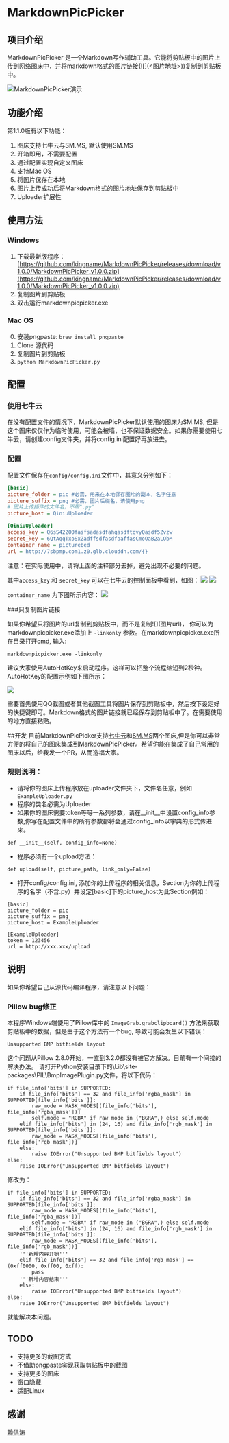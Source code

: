 # MarkdownPicPicker

## 项目介绍

MarkdownPicPicker 是一个Markdown写作辅助工具。它能将剪贴板中的图片上传到网络图床中，并将markdown格式的图片链接(\!\[\]\(<图片地址>\))复制到剪贴板中。

![MarkdownPicPicker演示](http://7sbpmp.com1.z0.glb.clouddn.com/MarkdownPicPickerPrew.gif)

## 功能介绍

第1.1.0版有以下功能：

1. 图床支持七牛云与SM.MS, 默认使用SM.MS
2. 开箱即用，不需要配置
3. 通过配置实现自定义图床
4. 支持Mac OS
5. 将图片保存在本地
6. 图片上传成功后将Markdown格式的图片地址保存到剪贴板中
7. Uploader扩展性

## 使用方法

### Windows

1. 下载最新版程序：[https://github.com/kingname/MarkdownPicPicker/releases/download/v1.0.0/MarkdownPicPicker_v1.0.0.zip](https://github.com/kingname/MarkdownPicPicker/releases/download/v1.0.0/MarkdownPicPicker_v1.0.0.zip)
2. 复制图片到剪贴板
3. 双击运行markdownpicpicker.exe

### Mac OS
0. 安装pngpaste: `brew install pngpaste`
1. Clone 源代码
2. 复制图片到剪贴板
3. `python MarkdownPicPicker.py`

## 配置
### 使用七牛云
在没有配置文件的情况下，MarkdownPicPicker默认使用的图床为SM.MS, 但是这个图床仅仅作为临时使用，可能会被墙，也不保证数据安全。如果你需要使用七牛云，请创建config文件夹，并将config.ini配置好再放进去。

### 配置

配置文件保存在`config/config.ini`文件中，其意义分别如下：
```ini
[basic]
picture_folder = pic #必需，用来在本地保存图片的副本，名字任意
picture_suffix = png #必需，图片后缀名，请使用png
# 图片上传插件的文件名，不带".py"
picture_host = QiniuUploader

[QiniuUploader]
access_key = Q6sS422O0fasfsadasdfahqasdftqvyQasdf5Zvzw
secret_key = 6QtAqqTxoSxZadffsdfasdfaaffasCmoOaB2aLObM
container_name = picturebed
url = http://7sbpmp.com1.z0.glb.clouddn.com/{}
```

注意：在实际使用中，请将上面的注释部分去掉，避免出现不必要的问题。

其中`access_key` 和 `secret_key` 可以在七牛云的控制面板中看到，如图：
![](http://7sbpmp.com1.z0.glb.clouddn.com/20160605083025.png) 
![](http://7sbpmp.com1.z0.glb.clouddn.com/2016-06-04-20-22-43.png) 

`container_name` 为下图所示内容：
![](http://7sbpmp.com1.z0.glb.clouddn.com/2016-06-04-20-24-40.png) 

###只复制图片链接

如果你希望只将图片的url复制到剪贴板中，而不是复制\!\[\]\(图片url\)， 你可以为markdownpicpicker.exe添加上 `-linkonly` 参数。在markdownpicpicker.exe所在目录打开cmd, 输入:
```
markdownpicpicker.exe -linkonly
```

建议大家使用AutoHotKey来启动程序。这样可以把整个流程缩短到2秒钟。AutoHotKey的配置示例如下图所示：

![](http://7sbpmp.com1.z0.glb.clouddn.com/2016-07-16-11-54-13.png) 

需要首先使用QQ截图或者其他截图工具将图片保存到剪贴板中，然后按下设定好的快捷键即可。Markdown格式的图片链接就已经保存到剪贴板中了。在需要使用的地方直接粘贴。

##开发
目前MarkdownPicPicker支持[七牛云](http://www.qiniu.com/)和[SM.MS](https://sm.ms/)两个图床,但是你可以非常方便的将自己的图床集成到MarkdownPicPicker。希望你能在集成了自己常用的图床以后，给我发一个PR，从而造福大家。

### 规则说明：

* 请将你的图床上传程序放在uploader文件夹下，文件名任意，例如`ExampleUploader.py`
* 程序的类名必需为Uploader
* 如果你的图床需要token等等一系列参数，请在__init__中设置config_info参数,你写在配置文件中的所有参数都将会通过config_info以字典的形式传进来。
```
def __init__(self, config_info=None)
```
* 程序必须有一个upload方法：
```
def upload(self, picture_path, link_only=False)
```
* 打开config/config.ini, 添加你的上传程序的相关信息，Section为你的上传程序的名字（不含.py）并设定[basic]下的picture_host为此Section例如：
```
[basic]
picture_folder = pic
picture_suffix = png
picture_host = ExampleUploader

[ExampleUploader]
token = 123456
url = http://xxx.xxx/upload
```

## 说明
如果你希望自己从源代码编译程序，请注意以下问题：

### Pillow bug修正
本程序Windows端使用了Pillow库中的 `ImageGrab.grabclipboard()` 方法来获取剪贴板中的数据，但是由于这个方法有一个bug, 导致可能会发生以下错误：
```
Unsupported BMP bitfields layout
```
这个问题从Pillow 2.8.0开始，一直到3.2.0都没有被官方解决。目前有一个间接的解决办法。
请打开Python安装目录下的\Lib\site-packages\PIL\BmpImagePlugin.py文件，将以下代码：

```
if file_info['bits'] in SUPPORTED:
    if file_info['bits'] == 32 and file_info['rgba_mask'] in SUPPORTED[file_info['bits']]:
        raw_mode = MASK_MODES[(file_info['bits'], file_info['rgba_mask'])]
        self.mode = "RGBA" if raw_mode in ("BGRA",) else self.mode
    elif file_info['bits'] in (24, 16) and file_info['rgb_mask'] in SUPPORTED[file_info['bits']]:
        raw_mode = MASK_MODES[(file_info['bits'], file_info['rgb_mask'])]
    else:
        raise IOError("Unsupported BMP bitfields layout")
else:
    raise IOError("Unsupported BMP bitfields layout")
```

修改为：
```
if file_info['bits'] in SUPPORTED:
    if file_info['bits'] == 32 and file_info['rgba_mask'] in SUPPORTED[file_info['bits']]:
        raw_mode = MASK_MODES[(file_info['bits'], file_info['rgba_mask'])]
        self.mode = "RGBA" if raw_mode in ("BGRA",) else self.mode
    elif file_info['bits'] in (24, 16) and file_info['rgb_mask'] in SUPPORTED[file_info['bits']]:
        raw_mode = MASK_MODES[(file_info['bits'], file_info['rgb_mask'])]
    '''新增内容开始'''
    elif file_info['bits'] == 32 and file_info['rgb_mask'] == (0xff0000, 0xff00, 0xff):
        pass
    '''新增内容结束'''
    else:
        raise IOError("Unsupported BMP bitfields layout")
else:
    raise IOError("Unsupported BMP bitfields layout")
```
就能解决本问题。

## TODO
* 支持更多的截图方式
* 不借助pngpaste实现获取剪贴板中的截图
* 支持更多的图床
* 窗口隐藏
* 适配Linux

## 感谢
[赖信涛](https://github.com/laixintao)